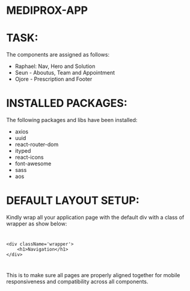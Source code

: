 # MEDIPROX-APP

# TASK:

The components are assigned as follows:
-   Raphael: Nav, Hero and Solution
-   Seun - Aboutus, Team and Appointment
-   Ojore - Prescription and Footer

# INSTALLED PACKAGES:

The following packages and libs have been installed:
-   axios
-   uuid
-   react-router-dom
-   ityped
-   react-icons
-   font-awesome
-   sass
-   aos

# DEFAULT LAYOUT SETUP:

Kindly wrap all your application page with the default div with a class of wrapper as show below:

# <nav>
    <div className='wrapper'>
        <h1>Navigation</h1>
    </div>
# </nav>

This is to make sure all pages are properly aligned together for mobile responsiveness and compatibility across all components.